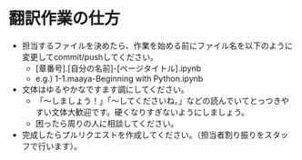 # 翻訳作業の仕方
- 担当するファイルを決めたら、作業を始める前にファイル名を以下のように変更してcommit/pushしてください。
    - [章番号].[自分の名前]-[ページタイトル].ipynb
    - e.g.) 1-1.maaya-Beginning with Python.ipynb
- 文体はゆるやかなですます調にしてください。
  - 「～しましょう！」「～してくださいね。」などの読んでいてとっつきやすい文体大歓迎です。硬くなりすぎないようにしましょう。
  - 困ったら周りの人に相談してください。
- 完成したらプルリクエストを作成してください。（担当者割り振りをスタッフで行います）。